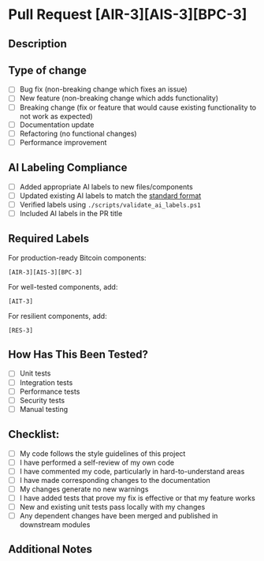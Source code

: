 # Pull Request [AIR-3][AIS-3][BPC-3]

## Description

<!-- 
Please include a summary of the changes and the related issue.
Include relevant motivation and context.
List any dependencies that are required for this change.
-->

## Type of change

<!-- Please mark relevant options with [x] -->

- [ ] Bug fix (non-breaking change which fixes an issue)
- [ ] New feature (non-breaking change which adds functionality)
- [ ] Breaking change (fix or feature that would cause existing functionality to not work as expected)
- [ ] Documentation update
- [ ] Refactoring (no functional changes)
- [ ] Performance improvement

## AI Labeling Compliance

<!-- Please check that your changes comply with our AI labeling standards -->

- [ ] Added appropriate AI labels to new files/components
- [ ] Updated existing AI labels to match the [standard format](../../docs/standards/AI_LABELING.md)
- [ ] Verified labels using `./scripts/validate_ai_labels.ps1`
- [ ] Included AI labels in the PR title

## Required Labels

For production-ready Bitcoin components:
```
[AIR-3][AIS-3][BPC-3]
```

For well-tested components, add:
```
[AIT-3]
```

For resilient components, add:
```
[RES-3]
```

## How Has This Been Tested?

<!-- Please describe the tests that you ran to verify your changes -->

- [ ] Unit tests
- [ ] Integration tests
- [ ] Performance tests
- [ ] Security tests
- [ ] Manual testing

## Checklist:

- [ ] My code follows the style guidelines of this project
- [ ] I have performed a self-review of my own code
- [ ] I have commented my code, particularly in hard-to-understand areas
- [ ] I have made corresponding changes to the documentation
- [ ] My changes generate no new warnings
- [ ] I have added tests that prove my fix is effective or that my feature works
- [ ] New and existing unit tests pass locally with my changes
- [ ] Any dependent changes have been merged and published in downstream modules

## Additional Notes

<!-- Add any other context about the PR here --> 